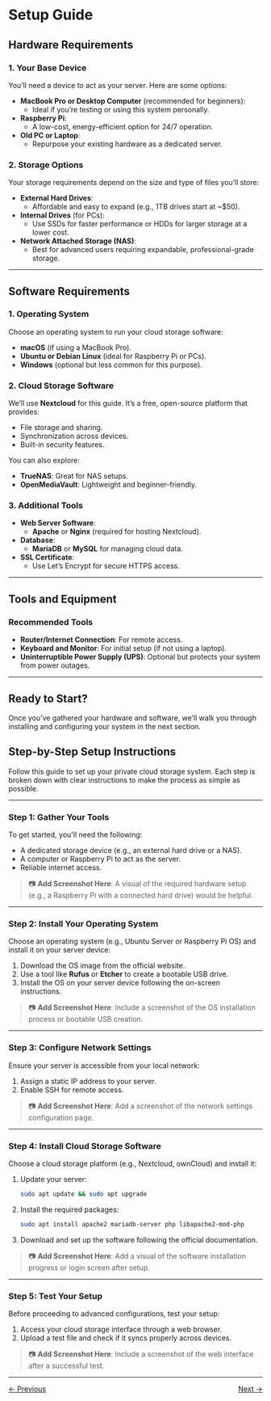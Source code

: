 # Setup Guide

## Hardware Requirements

### **1. Your Base Device**
You’ll need a device to act as your server. Here are some options:
- **MacBook Pro or Desktop Computer** (recommended for beginners):
  - Ideal if you’re testing or using this system personally.
- **Raspberry Pi**:
  - A low-cost, energy-efficient option for 24/7 operation.
- **Old PC or Laptop**:
  - Repurpose your existing hardware as a dedicated server.

### **2. Storage Options**
Your storage requirements depend on the size and type of files you’ll store:
- **External Hard Drives**:
  - Affordable and easy to expand (e.g., 1TB drives start at ~$50).
- **Internal Drives** (for PCs):
  - Use SSDs for faster performance or HDDs for larger storage at a lower cost.
- **Network Attached Storage (NAS)**:
  - Best for advanced users requiring expandable, professional-grade storage.

---

## Software Requirements

### **1. Operating System**
Choose an operating system to run your cloud storage software:
- **macOS** (if using a MacBook Pro).
- **Ubuntu or Debian Linux** (ideal for Raspberry Pi or PCs).
- **Windows** (optional but less common for this purpose).

### **2. Cloud Storage Software**
We’ll use **Nextcloud** for this guide. It’s a free, open-source platform that provides:
- File storage and sharing.
- Synchronization across devices.
- Built-in security features.

You can also explore:
- **TrueNAS**: Great for NAS setups.
- **OpenMediaVault**: Lightweight and beginner-friendly.

### **3. Additional Tools**
- **Web Server Software**:
  - **Apache** or **Nginx** (required for hosting Nextcloud).
- **Database**:
  - **MariaDB** or **MySQL** for managing cloud data.
- **SSL Certificate**:
  - Use Let’s Encrypt for secure HTTPS access.

---

## Tools and Equipment

### **Recommended Tools**
- **Router/Internet Connection**: For remote access.
- **Keyboard and Monitor**: For initial setup (if not using a laptop).
- **Uninterruptible Power Supply (UPS)**: Optional but protects your system from power outages.

---

## Ready to Start?
Once you’ve gathered your hardware and software, we’ll walk you through installing and configuring your system in the next section.

## Step-by-Step Setup Instructions

Follow this guide to set up your private cloud storage system. Each step is broken down with clear instructions to make the process as simple as possible.

---

### Step 1: Gather Your Tools

To get started, you'll need the following:
- A dedicated storage device (e.g., an external hard drive or a NAS).
- A computer or Raspberry Pi to act as the server.
- Reliable internet access.

> 📷 **Add Screenshot Here**: A visual of the required hardware setup (e.g., a Raspberry Pi with a connected hard drive) would be helpful.

---

### Step 2: Install Your Operating System

Choose an operating system (e.g., Ubuntu Server or Raspberry Pi OS) and install it on your server device:
1. Download the OS image from the official website.
2. Use a tool like **Rufus** or **Etcher** to create a bootable USB drive.
3. Install the OS on your server device following the on-screen instructions.

> 📷 **Add Screenshot Here**: Include a screenshot of the OS installation process or bootable USB creation.

---

### Step 3: Configure Network Settings

Ensure your server is accessible from your local network:
1. Assign a static IP address to your server.
2. Enable SSH for remote access.

> 📷 **Add Screenshot Here**: Add a screenshot of the network settings configuration page.

---

### Step 4: Install Cloud Storage Software

Choose a cloud storage platform (e.g., Nextcloud, ownCloud) and install it:
1. Update your server:  
   ```bash
   sudo apt update && sudo apt upgrade
   ```
2. Install the required packages:  
   ```bash
   sudo apt install apache2 mariadb-server php libapache2-mod-php
   ```
3. Download and set up the software following the official documentation.

> 📷 **Add Screenshot Here**: Add a visual of the software installation progress or login screen after setup.

---

### Step 5: Test Your Setup

Before proceeding to advanced configurations, test your setup:
1. Access your cloud storage interface through a web browser.
2. Upload a test file and check if it syncs properly across devices.

> 📷 **Add Screenshot Here**: Include a screenshot of the web interface after a successful test.

---

<div style="display: flex; justify-content: space-between;">
  <a href="introduction">&larr; Previous</a>
  <a href="configuration">Next &rarr;</a>
</div>
